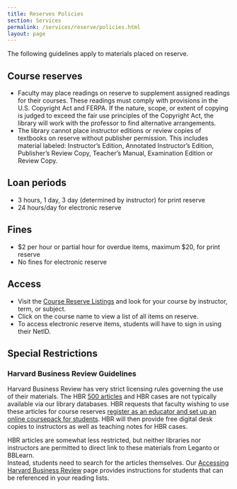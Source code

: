 ```yaml
---
title: Reserves Policies
section: Services
permalink: /services/reserve/policies.html
layout: page
---
```


The following guidelines apply to materials placed on reserve.

## Course reserves

- Faculty may place readings on reserve to supplement assigned readings for their courses. These readings must comply with provisions in the U.S. Copyright Act and FERPA. If the nature, scope, or extent of copying is judged to exceed the fair use principles of the Copyright Act, the library will work with the professor to find alternative arrangements.
- The library cannot place instructor editions or review copies of textbooks on reserve without publisher permission. This includes material labeled: Instructor’s Edition, Annotated Instructor’s Edition, Publisher’s Review Copy, Teacher’s Manual, Examination Edition or Review Copy.

## Loan periods

- 3 hours, 1 day, 3 day (determined by instructor) for print reserve
- 24 hours/day for electronic reserve

## Fines

- $2 per hour or partial hour for overdue items, maximum $20, for print reserve
- No fines for electronic reserve

## Access

- Visit the <a href="list.html">Course Reserve Listings</a> and look for your course by instructor, term, or subject.
- Click on the course name to view a list of all items on reserve.
- To access electronic reserve items, students will have to sign in using their NetID.

## Special Restrictions 

### Harvard Business Review Guidelines

Harvard Business Review has very strict licensing rules governing the use of their materials. 
The HBR [500 articles](http://www.ala.org/rusa/sites/ala.org.rusa/files/content/sections/brass/Harvardbusinessreview/HBR_EBSCO_500_List_2013.pdf) and HBR cases are not typically available via our library databases.
HBR requests that faculty wishing to use these articles for course reserves [register as an educator and set up an online coursepack for students](https://hbsp.harvard.edu/home/). 
HBR will then provide free digital desk copies to instructors as well as teaching notes for HBR cases. 

HBR articles are somewhat less restricted, but neither libraries nor instructors are permitted to direct link to these materials from Leganto or BBLearn.  
Instead, students need to search for the articles themselves.
Our [Accessing Harvard Business Review](/services/reserve/hbr.html) page provides instructions for students that can be referenced in your reading lists.
